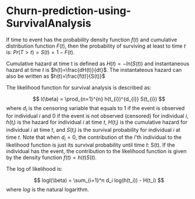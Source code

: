 # Churn-prediction-using-SurvivalAnalysis

If time to event has the probability density function $f(t)$ and cumulative distribution function $F(t)$, then the probability of surviving at least to time $t$ is: $Pr(T>t)=S(t)=1-F(t)$. 

Cumulative hazard at time t is defined as $H(t)=-ln(S(t))$ and instantaneous hazard at time $t$ is $h(t)=\frac{dH(t)}{dt}$. The instantateous hazard can also be written as $h(t)=\frac{f(t)}{S(t)}$

The likelihood function for survival analysis is described as:

$$ l(\beta) = \prod_{n=1}^{n} h(t_{i})^{d_{i}} S(t_{i}) $$
where $d_i$ is the censoring variable that equals to 1 if the event is observed for individual $i$ and 0 if the event is not observed (censored) for individual $i$, $h(t_i)$ is the hazard for individual $i$ at time $t$, $H(t_i)$ is the cumulative hazard for individual $i$ at time $t$, and $S(t_i)$ is the survival probability for individual $i$ at time $t$. Note that when $d_i=0$, the contribution of the $i$'th individual to the likelihood function is just its survival probability until time $t$: S(t). If the individual has the event, the contribution to the likelihood function is given by the density function $f(t)=h(t)S(t)$.

The log of likelihood is:

$$ logl(\beta) = \sum_{i=1}^n d_i log(h(t_i)) - H(t_i) $$
where $log$ is the natural logarithm.
